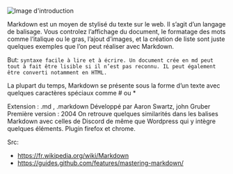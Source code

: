 ![Image d'introduction](http://crueltobekind.fr/sites/all/themes/crueltobekind/images/logo-intro.png)

Markdown est un moyen de stylisé du texte sur le web. Il s’agit d’un langage de balisage.
Vous controlez l’affichage du document, le formatage des mots comme l’italique ou le gras, l’ajout d’images, et la création de liste sont juste quelques exemples que l’on peut réaliser avec Markdown. 

But:
``` syntaxe facile à lire et à écrire. Un document crée en md peut tout à fait être lisible si il n’est pas reconnu. IL peut également être converti notamment en HTML. ```


La plupart du temps, Markdown se présente sous la forme d’un texte avec quelques caractères spéciaux comme # ou *

Extension : .md , .markdown
Développé par Aaron Swartz, john Gruber
Première version : 2004
On retrouve quelques similarités dans les balises Markdown avec celles de Discord de même que Wordpress qui y intègre quelques éléments.
Plugin firefox et chrome.


Src:

* https://fr.wikipedia.org/wiki/Markdown
* https://guides.github.com/features/mastering-markdown/
